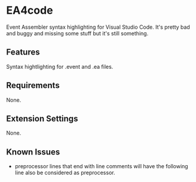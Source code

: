 # EA4code

Event Assembler syntax highlighting for Visual Studio Code. It's pretty bad and buggy and missing some stuff but it's still something.

## Features

Syntax hightlighting for .event and .ea files.

## Requirements

None.

## Extension Settings

None.

## Known Issues

- preprocessor lines that end with line comments will have the following line also be considered as preprocessor.
